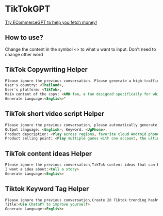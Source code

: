 # TikTokGPT

[Try ECommerceGPT to help you fetch money!](https://web.ecommerceai.club/)

## How to use?

Change the content in the symbol <> to what u want to input. Don't need to change other word

## TikTok Copywriting Helper

```md
Please ignore the previous conversation. Please generate a high-traffic, trending short video copy based on the information I provide:"
User's country: <Thailand>,
User's platform: <TikTok>,
Main content of the copy: <AMD fan, a fan designed specifically for white-collar professionals in the workplace>.
Generate Language:<English>"
```



## TikTok short video script Helper

```md
Please ignore the previous conversation, please automatically generate attractive TikTok short video scripts based on the information provided, so that the video content is easier to spread and attract attention. The number of writing words is controlled within 300, and the writing style is the tiktok popular video style.
Output language: <English>, Keyword: <UgPhone>, 
Product description: <Play across regions, favorite cloud Android phone>, 
Product selling point: <Play multiple games with one account, the ultimate network low-latency experience>
```



## TikTok content ideas Helper

```md
Please ignore the previous conversation,TikTok content ideas that can bring in many views , Story Telling, Educational, humor and chill, Behind The Scene, Stich Videos With Influencers, Tutorial, Dance Challenge, A Day In My Life, Launching Product, Culinary, Podcast. 
I want a idea about:<tell a story> 
Generate Language:<English>
```



## Tiktok Keyword Tag Helper

```md
Please ignore the previous conversation,Create 20 Tiktok trending hashtags  Keyword with some search volume for the my title.Only lower case proper nouns.
Title:<Use ChatGPT to improve yourself>
Generate Language:<English>

```


